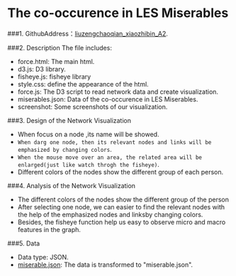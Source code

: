 ﻿﻿The co-occurence in LES Miserables
============
###1. GithubAddress：[liuzengchaoqian_xiaozhibin_A2](https://github.com/vis2014/Assignment2/tree/liuzengchaoqian_xiaozhibin_A2).

###2. Description
The file includes:

+ force.html: The main html.
+ d3.js: D3 library.
+ fisheye.js: fisheye library
+ style.css: define the appearance of the html.
+ force.js: The D3 script to read network data and create visualization.
+ miserables.json: Data of the co-occurence in LES Miserables.
+ screenshot: Some screenshots of our visualization.

###3. Design of the Network Visualization 
+ When focus on a node ,its name will be showed.
+ `When darg one node, then its relevant nodes and links will be emphasized by changing colors`.
+ `When the mouse move over an area, the related area will be enlarged(just like watch throgh the fisheye)`. 
+ Different colors of the nodes show the different group of each person.


###4. Analysis of the Network Visualization
+ The different colors of the nodes show the different group of the person  
+ After selecting one node, we can easier to find the relevant nodes with the help of the emphasized nodes and linksby changing colors. 
+ Besides, the fisheye function help us easy to observe micro and macro features in the graph.

###5. Data
+ Data type: JSON.
+ [miserable.json](http://bl.ocks.org/mbostock/4062045): The data is transformed to "miserable.json".
